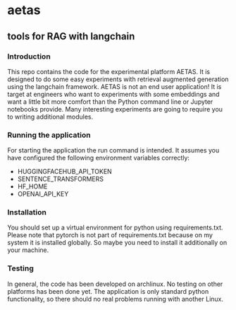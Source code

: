 # aetas
## tools for RAG with langchain

### Introduction
This repo contains the code for the experimental platform AETAS.
It is designed to do some easy experiments with retrieval augmented generation using the langchain framework.
AETAS is not an end user application! It is target at engineers who want to experiments with some embeddings
and want a little bit more comfort than the Python command line or Jupyter notebooks provide.
Many interesting experiments are  going to require you to writing additional modules.

### Running the application
For starting the application the run command is intended.
It assumes you have configured the following environment variables correctly:
* HUGGINGFACEHUB_API_TOKEN
* SENTENCE_TRANSFORMERS
* HF_HOME
* OPENAI_API_KEY

### Installation
You should set up a virtual environment for python using requirements.txt.
Please note that pytorch is not part of requirements.txt because on my system it is installed globally.
So maybe you need to install it additionally on your machine.

### Testing
In general, the code has been developed on archlinux. No testing on other platforms has been done yet.
The application is only standard python functionality, so there should no real problems running with another Linux.

~~~~